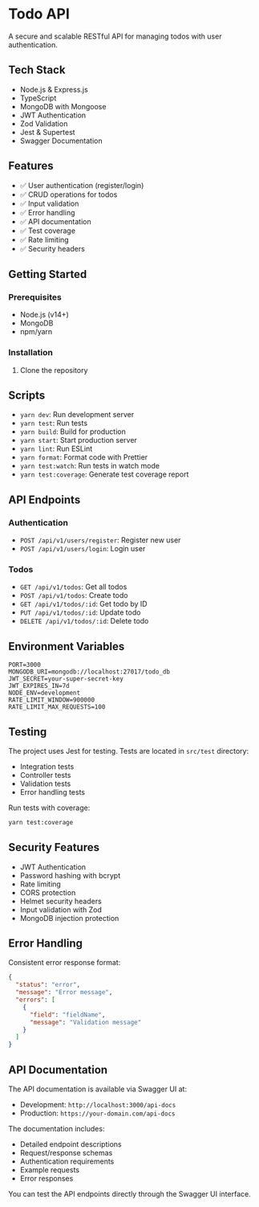 # Todo API

A secure and scalable RESTful API for managing todos with user authentication.

## Tech Stack

- Node.js & Express.js
- TypeScript
- MongoDB with Mongoose
- JWT Authentication
- Zod Validation
- Jest & Supertest
- Swagger Documentation

## Features

- ✅ User authentication (register/login)
- ✅ CRUD operations for todos
- ✅ Input validation
- ✅ Error handling
- ✅ API documentation
- ✅ Test coverage
- ✅ Rate limiting
- ✅ Security headers

## Getting Started

### Prerequisites

- Node.js (v14+)
- MongoDB
- npm/yarn

### Installation

1. Clone the repository

## Scripts

- `yarn dev`: Run development server
- `yarn test`: Run tests
- `yarn build`: Build for production
- `yarn start`: Start production server
- `yarn lint`: Run ESLint
- `yarn format`: Format code with Prettier
- `yarn test:watch`: Run tests in watch mode
- `yarn test:coverage`: Generate test coverage report

## API Endpoints

### Authentication
- `POST /api/v1/users/register`: Register new user
- `POST /api/v1/users/login`: Login user

### Todos
- `GET /api/v1/todos`: Get all todos
- `POST /api/v1/todos`: Create todo
- `GET /api/v1/todos/:id`: Get todo by ID
- `PUT /api/v1/todos/:id`: Update todo
- `DELETE /api/v1/todos/:id`: Delete todo

## Environment Variables

```env
PORT=3000
MONGODB_URI=mongodb://localhost:27017/todo_db
JWT_SECRET=your-super-secret-key
JWT_EXPIRES_IN=7d
NODE_ENV=development
RATE_LIMIT_WINDOW=900000
RATE_LIMIT_MAX_REQUESTS=100
```

## Testing

The project uses Jest for testing. Tests are located in `src/test` directory:
- Integration tests
- Controller tests
- Validation tests
- Error handling tests

Run tests with coverage:
```bash
yarn test:coverage
```

## Security Features

- JWT Authentication
- Password hashing with bcrypt
- Rate limiting
- CORS protection
- Helmet security headers
- Input validation with Zod
- MongoDB injection protection

## Error Handling

Consistent error response format:
```json
{
  "status": "error",
  "message": "Error message",
  "errors": [
    {
      "field": "fieldName",
      "message": "Validation message"
    }
  ]
}
```

## API Documentation

The API documentation is available via Swagger UI at:
- Development: `http://localhost:3000/api-docs`
- Production: `https://your-domain.com/api-docs`

The documentation includes:
- Detailed endpoint descriptions
- Request/response schemas
- Authentication requirements
- Example requests
- Error responses

You can test the API endpoints directly through the Swagger UI interface.
